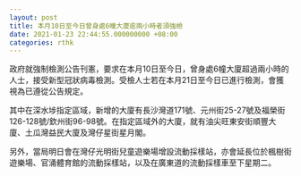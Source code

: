 ```yaml
---
layout: post
title: 本月10日至今日曾身處6幢大廈逾兩小時者須強檢
date: 2021-01-23 22:44:55.000000000 +08:00
categories: rthk
---
```


政府就強制檢測公告刊憲，要求在本月10日至今日，曾身處6幢大廈超過兩小時的人士，接受新型冠狀病毒檢測。受檢人士若在本月21日至今日已進行檢測，會獲視為已遵從公告規定。

其中在深水埗指定區域，新增的大廈有長沙灣道171號、元州街25-27號及福榮街126-128號/欽州街96-98號。在指定區域外的大廈，就有油尖旺東安街順豐大廈、土瓜灣益民大廈及灣仔星街星月閣。

另外，當局明日會在灣仔光明街兒童遊樂場增設流動採樣站，亦會延長位於楓樹街遊樂場、官涌體育館的流動採樣站，以及在廣東道的流動採樣車至下星期二。
